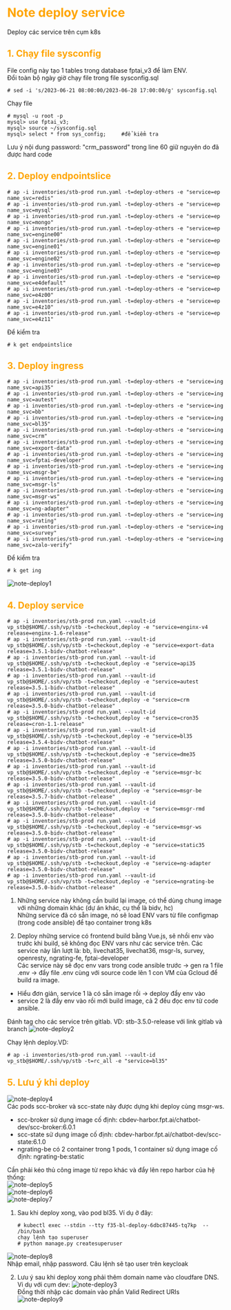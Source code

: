 <h1 style="color:orange">Note deploy service</h1>
Deploy các service trên cụm k8s

<h2 style="color:orange">1. Chạy file sysconfig</h2>
File config này tạo 1 tables trong database fptai_v3 để làm ENV.<br>
Đổi toàn bộ ngày giờ chạy file trong file sysconfig.sql

    # sed -i 's/2023-06-21 08:00:00/2023-06-28 17:00:00/g' sysconfig.sql
Chạy file

    # mysql -u root -p
    mysql> use fptai_v3;
    mysql> source ~/sysconfig.sql
    mysql> select * from sys_config;     #để kiểm tra
Lưu ý nội dung password: "crm_password" trong line 60 giữ nguyên do đã được hard code

<h2 style="color:orange">2. Deploy endpointslice</h2>

    # ap -i inventories/stb-prod run.yaml -t=deploy-others -e "service=ep name_svc=redis"
    # ap -i inventories/stb-prod run.yaml -t=deploy-others -e "service=ep name_svc=mysql"
    # ap -i inventories/stb-prod run.yaml -t=deploy-others -e "service=ep name_svc=mongo"
    # ap -i inventories/stb-prod run.yaml -t=deploy-others -e "service=ep name_svc=engine00"
    # ap -i inventories/stb-prod run.yaml -t=deploy-others -e "service=ep name_svc=engine01"
    # ap -i inventories/stb-prod run.yaml -t=deploy-others -e "service=ep name_svc=engine02"
    # ap -i inventories/stb-prod run.yaml -t=deploy-others -e "service=ep name_svc=engine03"
    # ap -i inventories/stb-prod run.yaml -t=deploy-others -e "service=ep name_svc=e4default"
    # ap -i inventories/stb-prod run.yaml -t=deploy-others -e "service=ep name_svc=e4z00"
    # ap -i inventories/stb-prod run.yaml -t=deploy-others -e "service=ep name_svc=e4z10"
    # ap -i inventories/stb-prod run.yaml -t=deploy-others -e "service=ep name_svc=e4z11"
Để kiểm tra

    # k get endpointslice
<h2 style="color:orange">3. Deploy ingress</h2>

    # ap -i inventories/stb-prod run.yaml -t=deploy-others -e "service=ing name_svc=api35"
    # ap -i inventories/stb-prod run.yaml -t=deploy-others -e "service=ing name_svc=autest"
    # ap -i inventories/stb-prod run.yaml -t=deploy-others -e "service=ing name_svc=bb"
    # ap -i inventories/stb-prod run.yaml -t=deploy-others -e "service=ing name_svc=bl35"
    # ap -i inventories/stb-prod run.yaml -t=deploy-others -e "service=ing name_svc=crm"
    # ap -i inventories/stb-prod run.yaml -t=deploy-others -e "service=ing name_svc=export-data"
    # ap -i inventories/stb-prod run.yaml -t=deploy-others -e "service=ing name_svc=fptai-developer"
    # ap -i inventories/stb-prod run.yaml -t=deploy-others -e "service=ing name_svc=msgr-be"
    # ap -i inventories/stb-prod run.yaml -t=deploy-others -e "service=ing name_svc=msgr-ls"
    # ap -i inventories/stb-prod run.yaml -t=deploy-others -e "service=ing name_svc=msgr-ws"
    # ap -i inventories/stb-prod run.yaml -t=deploy-others -e "service=ing name_svc=ng-adapter"
    # ap -i inventories/stb-prod run.yaml -t=deploy-others -e "service=ing name_svc=rating"
    # ap -i inventories/stb-prod run.yaml -t=deploy-others -e "service=ing name_svc=survey"
    # ap -i inventories/stb-prod run.yaml -t=deploy-others -e "service=ing name_svc=zalo-verify"
Để kiểm tra

    # k get ing
![note-deploy1](../img/note-deploy1.png)<br>
<h2 style="color:orange">4. Deploy service</h2>

    # ap -i inventories/stb-prod run.yaml --vault-id vp_stb@$HOME/.ssh/vp/stb -t=checkout,deploy -e "service=enginx-v4 release=enginx-1.6-release"
    # ap -i inventories/stb-prod run.yaml --vault-id vp_stb@$HOME/.ssh/vp/stb -t=checkout,deploy -e "service=export-data release=3.5.1-bidv-chatbot-release"
    # ap -i inventories/stb-prod run.yaml --vault-id vp_stb@$HOME/.ssh/vp/stb -t=checkout,deploy -e "service=api35 release=3.5.1-bidv-chatbot-release"
    # ap -i inventories/stb-prod run.yaml --vault-id vp_stb@$HOME/.ssh/vp/stb -t=checkout,deploy -e "service=autest release=3.5.1-bidv-chatbot-release"
    # ap -i inventories/stb-prod run.yaml --vault-id vp_stb@$HOME/.ssh/vp/stb -t=checkout,deploy -e "service=crm release=3.5.0-bidv-chatbot-release"
    # ap -i inventories/stb-prod run.yaml --vault-id vp_stb@$HOME/.ssh/vp/stb -t=checkout,deploy -e "service=cron35 release=cron-1.1-release"
    # ap -i inventories/stb-prod run.yaml --vault-id vp_stb@$HOME/.ssh/vp/stb -t=checkout,deploy -e "service=bl35 release=3.5.4-bidv-chatbot-release"
    # ap -i inventories/stb-prod run.yaml --vault-id vp_stb@$HOME/.ssh/vp/stb -t=checkout,deploy -e "service=dme35 release=3.5.0-bidv-chatbot-release"
    # ap -i inventories/stb-prod run.yaml --vault-id vp_stb@$HOME/.ssh/vp/stb -t=checkout,deploy -e "service=msgr-bc release=3.5.0-bidv-chatbot-release"
    # ap -i inventories/stb-prod run.yaml --vault-id vp_stb@$HOME/.ssh/vp/stb -t=checkout,deploy -e "service=msgr-be release=3.5.7-bidv-chatbot-release"
    # ap -i inventories/stb-prod run.yaml --vault-id vp_stb@$HOME/.ssh/vp/stb -t=checkout,deploy -e "service=msgr-rmd release=3.5.0-bidv-chatbot-release"
    # ap -i inventories/stb-prod run.yaml --vault-id vp_stb@$HOME/.ssh/vp/stb -t=checkout,deploy -e "service=msgr-ws release=3.5.0-bidv-chatbot-release"
    # ap -i inventories/stb-prod run.yaml --vault-id vp_stb@$HOME/.ssh/vp/stb -t=checkout,deploy -e "service=static35 release=3.5.0-bidv-chatbot-release"
    # ap -i inventories/stb-prod run.yaml --vault-id vp_stb@$HOME/.ssh/vp/stb -t=checkout,deploy -e "service=ng-adapter release=3.5.0-bidv-chatbot-release"
    # ap -i inventories/stb-prod run.yaml --vault-id vp_stb@$HOME/.ssh/vp/stb -t=checkout,deploy -e "service=ngrating-be release=3.5.0-bidv-chatbot-release"
1. Những service này không cần build lại image, có thể dùng chung image với những domain khác (dự án khác, cụ thể là bidv, hc)<br>
Những service đã có sẵn image, nó sẽ load ENV vars từ file configmap (trong code ansible) để tạo container trong k8s

2. Deploy những service có frontend build bằng Vue.js, sẽ nhồi env vào trước khi build, sẽ không đọc ENV vars như các service trên. Các service này lần lượt là: bb, livechat35, livechat36, msgr-ls, survey, openresty, ngrating-fe, fptai-developer<br>
Các service này sẽ đọc env vars trong code ansible trước -> gen ra 1 file .env -> đẩy file .env cùng với source code lên 1 con VM của Gcloud để build ra image.<br>
- Hiểu đơn giản, service 1 là có sẵn image rồi -> deploy đẩy env vào
- service 2 là đẩy env vào rồi mới build image, cả 2 đều đọc env từ code ansible.

Đánh tag cho các service trên gitlab. VD: stb-3.5.0-release với link gitlab và branch 
![note-deploy2](../img/note-deploy2.png)<br>

Chạy lệnh deploy.VD:

    # ap -i inventories/stb-prod run.yaml --vault-id vp_stb@$HOME/.ssh/vp/stb -t=rc_all -e "service=bl35"
<h2 style="color:orange">5. Lưu ý khi deploy</h2>

![note-deploy4](../img/note-deploy4.png)<br>
Các pods scc-broker và scc-state này được dựng khi deploy cùng msgr-ws.
- scc-broker sử dụng image cố định: cbdev-harbor.fpt.ai/chatbot-dev/scc-broker:6.0.1
- scc-state sử dụng image cố định: cbdev-harbor.fpt.ai/chatbot-dev/scc-state:6.1.0
- ngrating-be có 2 container trong 1 pods, 1 container sử dụng image cố định: ngrating-be:static

Cần phải kéo thủ công image từ repo khác và đẩy lên repo harbor của hệ thống:<br>
![note-deploy5](../img/note-deploy5.png)<br>
![note-deploy6](../img/note-deploy6.png)<br>
![note-deploy7](../img/note-deploy7.png)<br>

1. Sau khi deploy xong, vào pod bl35. Ví dụ ở đây:

       # kubectl exec --stdin --tty f35-bl-deploy-6dbc87445-tq7kp  -- /bin/bash
       chạy lệnh tạo superuser
       # python manage.py createsuperuser
![note-deploy8](../img/note-deploy8.png)<br>
Nhập email, nhập password. Câu lệnh sẽ tạo user trên keycloak

2. Lưu ý sau khi deploy xong phải thêm domain name vào cloudfare DNS. Vi dụ với cụm dev:
![note-deploy3](../img/note-deploy3.png)<br>
Đồng thời nhập các domain vào phần Valid Redirect URIs<br>
![note-deploy9](../img/note-deploy9.png)<br>